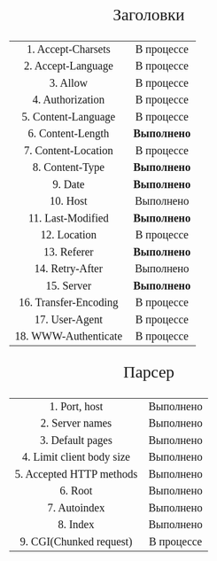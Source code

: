 <p style="font: 30px Verdana sans-serif;" align="center">
Заголовки
</p>

<table style="font: 20px Verdana sans-serif; text-align: center;">

<tr>
	<td>1. Accept-Charsets</td>
	<td>В процессе</td>
</tr>

<tr>
	<td>2. Accept-Language</td>
	<td>В процессе</td>
</tr>

<tr>
	<td>3. Allow</td>
	<td>В процессе</td>
</tr>

<tr>
	<td>4. Authorization</td>
	<td>В процессе</td>
</tr>

<tr>
	<td>5. Content-Language</td>
	<td>В процессе</td>
</tr>

<tr>
	<td>6. Content-Length</td>
	<td style="font-weight: bold">Выполнено</td>
</tr>

<tr>
	<td>7. Content-Location</td>
	<td>В процессе</td>
</tr>

<tr>
	<td>8. Content-Type</td>
	<td style="font-weight: bold">Выполнено</td>
</tr>

<tr>
	<td>9. Date</td>
	<td style="font-weight: bold">Выполнено</td>
</tr>

<tr>
	<td>10. Host</td>
	<td>Выполнено</td>
</tr>

<tr>
	<td>11. Last-Modified</td>
	<td style="font-weight: bold">Выполнено</td>
</tr>

<tr>
	<td>12. Location</td>
	<td>В процессе</td>
</tr>

<tr>
	<td>13. Referer</td>
	<td style="font-weight: bold">Выполнено</td>
</tr>

<tr>
	<td>14. Retry-After</td>
	<td>Выполнено</td>
</tr>

<tr>
	<td>15. Server</td>
	<td style="font-weight: bold">Выполнено</td>
</tr>

<tr>
	<td>16. Transfer-Encoding</td>
	<td>В процессе</td>
</tr>

<tr>
	<td>17. User-Agent</td>
	<td>В процессе</td>
</tr>


<tr>
	<td>18. WWW-Authenticate</td>
	<td>В процессе</td>
</tr>

</table>

<p style="font: 30px Verdana sans-serif;" align="center">
Парсер
</p>

<table style="font: 20px Verdana sans-serif; text-align: center;">

<tr>
	<td>1. Port, host</td>
	<td>Выполнено</td>
</tr>

<tr>
	<td>2. Server names</td>
	<td>Выполнено</td>
</tr>

<tr>
	<td>3. Default pages</td>
	<td>Выполнено</td>
</tr>

<tr>
	<td>4. Limit client body size</td>
	<td>Выполнено</td>
</tr>

<tr>
	<td>5. Accepted HTTP methods</td>
	<td>Выполнено</td>
</tr>

<tr>
	<td>6. Root</td>
	<td>Выполнено</td>
</tr>

<tr>
	<td>7. Autoindex</td>
	<td>Выполнено</td>
</tr>

<tr>
	<td>8. Index</td>
	<td>Выполнено</td>
</tr>

<tr>
	<td>9. CGI(Chunked request)</td>
	<td>В процессе</td>
</tr>

</table>

